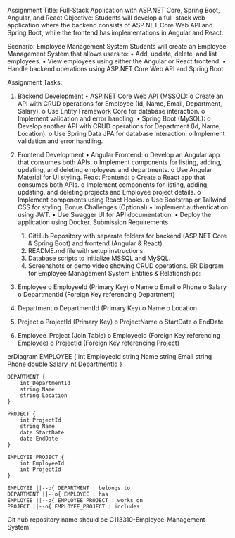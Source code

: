 Assignment Title: Full-Stack Application with ASP.NET Core, Spring Boot, Angular, and React 
Objective: 
Students will develop a full-stack web application where the backend consists of ASP.NET Core 
Web API and Spring Boot, while the frontend has implementations in Angular and React. 
 
 
Scenario: Employee Management System 
    Students will create an Employee Management System that allows users to: 
    • Add, update, delete, and list employees. 
    • View employees using either the Angular or React frontend. 
    • Handle backend operations using ASP.NET Core Web API and Spring Boot. 
 
 
Assignment Tasks: 
1. Backend Development 
    • ASP.NET Core Web API (MSSQL): 
    o Create an API with CRUD operations for Employee (Id, Name, Email, Department, 
        Salary). 
    o Use Entity Framework Core for database interaction. 
    o Implement validation and error handling. 
    • Spring Boot (MySQL): 
    o Develop another API with CRUD operations for Department (Id, Name, Location). 
    o Use Spring Data JPA for database interaction. 
    o Implement validation and error handling. 
    
2. Frontend  Development 
    • Angular Frontend: 
    o Develop an Angular app that consumes both APIs. 
    o Implement components for listing, adding, updating, and deleting employees and 
    departments. 
    o Use Angular Material for UI styling. 
    React Frontend: 
    o Create a React app that consumes both APIs. 
    o Implement components for listing, adding, updating, and deleting projects and 
    Employee project details. 
    o Implement components using React Hooks. 
    o Use Bootstrap or Tailwind CSS for styling. 
    Bonus Challenges (Optional) 
    • Implement authentication using JWT. 
    • Use Swagger UI for API documentation. 
    • Deploy the application using Docker. 
    Submission Requirements 
    1. GitHub Repository with separate folders for backend (ASP.NET Core & Spring Boot) and 
        frontend (Angular & React). 
    2. README.md file with setup instructions. 
    3. Database scripts to initialize MSSQL and MySQL. 
    4. Screenshots or demo video showing CRUD operations. 
        ER Diagram for Employee Management System 
        Entities & Relationships: 
1. Employee 
    o EmployeeId (Primary Key) 
    o Name 
    o Email 
    o Phone 
    o Salary 
    o DepartmentId (Foreign Key referencing Department) 
2. Department 
    o DepartmentId (Primary Key) 
    o Name 
    o Location 
3. Project 
    o ProjectId (Primary Key) 
    o ProjectName 
    o StartDate 
    o EndDate 
4. Employee_Project (Join Table) 
    o EmployeeId (Foreign Key referencing Employee) 
    o ProjectId (Foreign Key referencing Project)

erDiagram
    EMPLOYEE {
        int EmployeeId
        string Name
        string Email
        string Phone
        double Salary
        int DepartmentId
    }

    DEPARTMENT {
        int DepartmentId
        string Name
        string Location
    }

    PROJECT {
        int ProjectId
        string Name
        date StartDate
        date EndDate
    }

    EMPLOYEE_PROJECT {
        int EmployeeId
        int ProjectId
    }

    EMPLOYEE ||--o{ DEPARTMENT : belongs to
    DEPARTMENT ||--o{ EMPLOYEE : has
    EMPLOYEE ||--o{ EMPLOYEE_PROJECT : works on
    PROJECT ||--o{ EMPLOYEE_PROJECT : includes

Git hub repository name should be C113310-Employee-Management-System